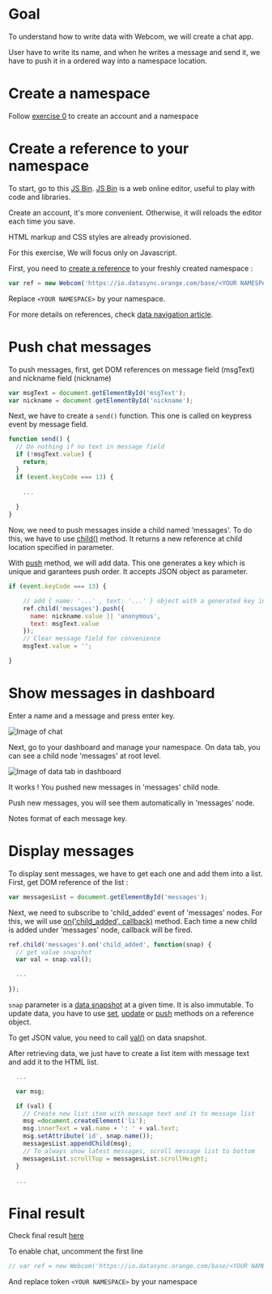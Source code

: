 # Goal

To understand how to write data with Webcom, we will create a chat app.

User have to write its name, and when he writes a message and send it, we have to push it in a ordered way into a namespace location.

# Create a namespace

Follow [exercise 0](https://github.com/webcom-components/tutorials/blob/master/ex0/README.md) to create an account and a namespace

# Create a reference to your namespace

To start, go to this [JS Bin](https://jsbin.com/gejebif/edit?js,output). [JS Bin](https://jsbin.com) is a web online editor, useful to play with code and libraries.

Create an account, it's more convenient. Otherwise, it will reloads the editor each time you save.

HTML markup and CSS styles are already provisioned.

For this exercise, We will focus only on Javascript.

First, you need to [create a reference](https://datasync.orange.com/doc/Webcom.html) to your freshly created namespace :

```javascript
var ref = new Webcom('https://io.datasync.orange.com/base/<YOUR NAMESPACE>');
```

Replace `<YOUR NAMESPACE>` by your namespace.

For more details on references, check [data navigation article](https://datasync.orange.com/doc/tutorial-data-navigation.html).


# Push chat messages

To push messages, first, get DOM references on message field (msgText) and nickname field (nickname)

```javascript
var msgText = document.getElementById('msgText');
var nickname = document.getElementById('nickname');
```

Next, we have to create a `send()` function. This one is called on keypress event by message field.

```javascript
function send() {
  // Do nothing if no text in message field
  if (!msgText.value) {
    return;
  }
  if (event.keyCode === 13) {
  
	...
	
  }
}
```

Now, we need to push messages inside a child named 'messages'. To do this, we have to use [child(<location>)](https://datasync.orange.com/doc/Webcom.html#child) method. 
It returns a new reference at child location specified in parameter.

With [push](https://datasync.orange.com/doc/Webcom.html#push) method, we will add data. This one generates a key which is unique and garantees push order. 
It accepts JSON object as parameter.

```javascript
if (event.keyCode === 13) {

	// add { name: '...' , text: '...' } object with a generated key into 'messages' node
	ref.child('messages').push({
	  name: nickname.value || 'anonymous',
	  text: msgText.value
	});
	// Clear message field for convenience
	msgText.value = '';    

}
```

# Show messages in dashboard

Enter a name and a message and press enter key.

![Image of chat](https://raw.githubusercontent.com/webcom-components/tutorials/master/ex2/chat.png)

Next, go to your dashboard and manage your namespace. On data tab, you can see a child node 'messages' at root level. 

![Image of data tab in dashboard](https://raw.githubusercontent.com/webcom-components/tutorials/master/ex2/dashboard.png)

It works ! You pushed new messages in 'messages' child node.

Push new messages, you will see them automatically in 'messages' node.

Notes format of each message key.

# Display messages

To display sent messages, we have to get each one and add them into a list. 
First, get DOM reference of the list :

```javascript
var messagesList = document.getElementById('messages');
```

Next, we need to subscribe to 'child_added' event of 'messages' nodes. 
For this, we will use [on('child_added', callback)](https://datasync.orange.com/doc/Webcom.html#on) method.
Each time a new child is added under 'messages' node, callback will be fired.

```javascript
ref.child('messages').on('child_added', function(snap) {
  // get value snapshot
  var val = snap.val();

  ...
  
});
```

`snap` parameter is a [data snapshot](https://datasync.orange.com/doc/api.DataSnapshot.html) at a given time.
It is also immutable. To update data, you have to use [set](https://datasync.orange.com/doc/Webcom.html#set), 
[update](https://datasync.orange.com/doc/Webcom.html#update) or 
[push](https://datasync.orange.com/doc/Webcom.html#push) methods on a reference object.

To get JSON value, you need to call [val()](https://datasync.orange.com/doc/api.DataSnapshot.html#val) on data snapshot.

After retrieving data, we just have to create a list item with message text and add it to the HTML list.

```javascript
  ...

  var msg;

  if (val) {
  	// Create new list item with message text and it to message list
    msg =document.createElement('li');
    msg.innerText = val.name + ': ' + val.text;
    msg.setAttribute('id', snap.name());
    messagesList.appendChild(msg);
    // To always show latest messages, scroll message list to bottom
    messagesList.scrollTop = messagesList.scrollHeight;
  }

  ...
```

# Final result

Check final result [here](https://jsbin.com/tevovo/edit?js,output)

To enable chat, uncomment the first line 

```javascript
// var ref = new Webcom('https://io.datasync.orange.com/base/<YOUR NAMESPACE>');
```

And replace token `<YOUR NAMESPACE>` by your namespace